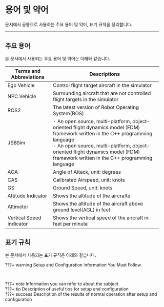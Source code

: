 # 용어 및 약어

문서에서 공통으로 사용하는 주요 용어 및 약어, 표기 규칙을 정리합니다.

---

## 주요 용어
본 문서에서 사용되는 주요 용어 및 약어는 아래와 같습니다.

| Terms and Abbreviations | Descriptions                           |
| ----------------------- | -------------------------------------- |
| Ego Vehicle             | Control flight target aircraft in the simulator |
| NPC Vehicle             | Surrounding aircraft that are not controlled flight targets in the simulator |
| ROS2                    | The latest version of Robot Operating System(ROS) |
| JSBSim                  | - An open source, multi-platform, object-oriented flight dynamics model (FDM) framework written in the C++ programming language <br> - An open source, multi-platform, object-oriented flight dynamics model (FDM) framework written in the C++ programming language|
| AOA                     | Angle of Attack, unit: degrees                     |
| CAS                     | Calibrated Airspeed, unit: knots            |
| GS                      | Ground Speed, unit: knots                |
| Attitude Indicator      | Shows the altitude of the aircrafte                       |
| Altimeter               | Shows the altitude of the aircraft above ground level(AGL) in feet                        |
| Vertical Speed Indicator | Shows the vertical speed of the aircraft in feet per minute                      |


## 표기 규칙
본 문서에서 사용되는 표기 규칙은 아래와 같습니다.

???+ warning
    Setup and Configuration Information You Must Follow.
<p>&nbsp;</p>
???+ note
    Information you can refer to about the subject
<br>
???+ tip
    Description of useful tips for setup and configuration
<br>
???+ success
    Description of the results of normal operation after setup and configuration
